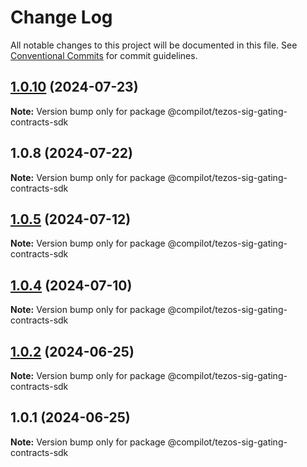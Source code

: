 # Change Log

All notable changes to this project will be documented in this file.
See [Conventional Commits](https://conventionalcommits.org) for commit guidelines.

## [1.0.10](https://github.com/UnbloktTechnology/NexeraIDSigGatingContracts/compare/@compilot/tezos-sig-gating-contracts-sdk@1.0.8...@compilot/tezos-sig-gating-contracts-sdk@1.0.10) (2024-07-23)

**Note:** Version bump only for package @compilot/tezos-sig-gating-contracts-sdk





## 1.0.8 (2024-07-22)

**Note:** Version bump only for package @compilot/tezos-sig-gating-contracts-sdk





## [1.0.5](https://github.com/UnbloktTechnology/NexeraIDSigGatingContracts/compare/@compilot/tezos-sig-gating-contracts-sdk@1.0.4...@compilot/tezos-sig-gating-contracts-sdk@1.0.5) (2024-07-12)

**Note:** Version bump only for package @compilot/tezos-sig-gating-contracts-sdk





## [1.0.4](https://github.com/UnbloktTechnology/NexeraIDSigGatingContracts/compare/@compilot/tezos-sig-gating-contracts-sdk@1.0.2...@compilot/tezos-sig-gating-contracts-sdk@1.0.4) (2024-07-10)

**Note:** Version bump only for package @compilot/tezos-sig-gating-contracts-sdk





## [1.0.2](https://github.com/UnbloktTechnology/NexeraIDSigGatingContracts/compare/@compilot/tezos-sig-gating-contracts-sdk@1.0.1...@compilot/tezos-sig-gating-contracts-sdk@1.0.2) (2024-06-25)

**Note:** Version bump only for package @compilot/tezos-sig-gating-contracts-sdk





## 1.0.1 (2024-06-25)

**Note:** Version bump only for package @compilot/tezos-sig-gating-contracts-sdk
